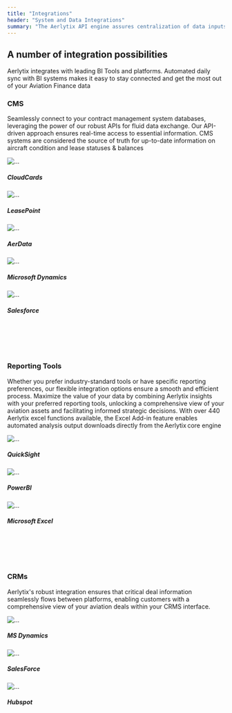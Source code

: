 ```yaml
---
title: "Integrations"
header: "System and Data Integrations"
summary: "The Aerlytix API engine assures centralization of data inputs and easy extraction of Analytics Suite outputs"
---
```


<!-- Start marketing section -->
<article class="section__spacing-3">
  <div class="container">
  <h2 class="display-3 fw-bold">A number of integration possibilities</h2>
  <p class="display-7 mb-5">Aerlytix integrates with leading BI Tools and platforms. Automated daily sync with BI systems makes it easy to stay connected and get the most out of your Aviation Finance data</p>
  
  
  <section style="padding-bottom:4rem">
  <h3>CMS</h3>
  <p>Seamlessly connect to your contract management system databases, leveraging the power of our robust APIs for fluid data exchange. Our API-driven approach ensures real-time access to essential information. CMS systems are considered the source of truth for up-to-date information on aircraft condition and lease statuses & balances </p>

  <div class="row row-cols-1 row-cols-md-4 g-4">  
  <div class="col">
    <div class="card">
      <img src="https://placehold.co/400x200" class="card-img-top" alt="...">
      <div class="card-body">
        <h5>CloudCards</h5>
      </div>
    </div>
  </div>
  <div class="col">
    <div class="card">
      <img src="https://placehold.co/400x200" class="card-img-top" alt="...">
      <div class="card-body">
        <h5>LeasePoint</h5>
      </div>
    </div>
  </div>
  <div class="col">
    <div class="card">
      <img src="https://placehold.co/400x200" class="card-img-top" alt="...">
      <div class="card-body">
        <h5>AerData</h5>
      </div>
    </div>
  </div>
  <div class="col">
    <div class="card">
      <img src="https://placehold.co/400x200" class="card-img-top" alt="...">
      <div class="card-body">
        <h5>Microsoft Dynamics</h5>
      </div>
    </div>
  </div>
  <div class="col">
    <div class="card">
      <img src="https://placehold.co/400x200" class="card-img-top" alt="...">
      <div class="card-body">
        <h5>Salesforce</h5>
      </div>
    </div>
  </div>
</div>
</section>



<section style="padding-bottom:4rem">
  <h3>Reporting Tools</h3>
  <p>Whether you prefer industry-standard tools or have specific reporting preferences, our flexible integration options ensure a smooth and efficient process.  Maximize the value of your data by combining Aerlytix insights with your preferred reporting tools, unlocking a comprehensive view of your aviation assets and facilitating informed strategic decisions. With over 440 Aerlytix excel functions available, the Excel Add-in feature enables automated analysis output downloads directly from the Aerlytix core engine</p>

  <div class="row row-cols-1 row-cols-md-4 g-4">  
  <div class="col">
    <div class="card">
      <img src="https://placehold.co/400x200" class="card-img-top" alt="...">
      <div class="card-body">
        <h5>QuickSight</h5>
      </div>
    </div>
  </div>
  <div class="col">
    <div class="card">
      <img src="https://placehold.co/400x200" class="card-img-top" alt="...">
      <div class="card-body">
        <h5>PowerBI</h5>
      </div>
    </div>
  </div>
  <div class="col">
    <div class="card">
      <img src="https://placehold.co/400x200" class="card-img-top" alt="...">
      <div class="card-body">
        <h5>Microsoft Excel</h5>
      </div>
    </div>
  </div>
</div>
</section>


<section style="padding-bottom:4rem">
  <h3>CRMs</h3>
  <p>Aerlytix's robust integration ensures that critical deal information seamlessly flows between platforms, enabling customers with a comprehensive view of your aviation deals within your CRMS interface.</p>

  <div class="row row-cols-1 row-cols-md-4 g-4">  
  <div class="col">
    <div class="card">
      <img src="https://placehold.co/400x200" class="card-img-top" alt="...">
      <div class="card-body">
        <h5>MS Dynamics</h5>
      </div>
    </div>
  </div>
  <div class="col">
    <div class="card">
      <img src="https://placehold.co/400x200" class="card-img-top" alt="...">
      <div class="card-body">
        <h5>SalesForce</h5>
      </div>
    </div>
  </div>
  <div class="col">
    <div class="card">
      <img src="https://placehold.co/400x200" class="card-img-top" alt="...">
      <div class="card-body">
        <h5>Hubspot</h5>
      </div>
    </div>
  </div>
</div>
</section>





  </div><!-- End .container -->
</article>

<!-- End marketing section -->
